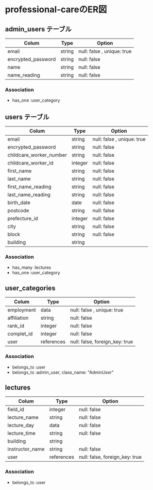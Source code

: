 # professional-careのER図

## admin_users テーブル

| Colum              | Type      | Option                            |
|--------------------|-----------|-----------------------------------|
| email              |string     |null: false , unique: true         |
| encrypted_password |string     |null: false                        |
| name               |string     |null: false                        |
| name_reading       |string     |null: false                        |

### Association

- has_one :user_category


## users テーブル

| Colum                  | Type      | Option                       |
|------------------------|-----------|------------------------------|
| email                  |string     |null: false , unique: true    |
| encrypted_password     |string     |null: false                   |
| childcare_worker_number|string     |null: false                   |
| childcare_worker_id    |integer    |null: false                   |
| first_name             |string     |null: false                   |
| last_name              |string     |null: false                   |
| first_name_reading     |string     |null: false                   |
| last_name_reading      |string     |null: false                   |
| birth_date             |date       |null: false                   |
| postcode               |string     |null: false                   |
| prefecture_id          |integer    |null: false                   |
| city                   |string     |null: false                   |
| block                  |string     |null: false                   |
| building               |string     |                              |

### Association

- has_many :lectures
- has_one :user_category


## user_categories


| Colum                | Type      | Option                       |
|----------------------|-----------|------------------------------|
| employment           |data       |null: false , unique: true    |
| affiliation          |string     |null: false                   |
| rank_id              |integer    |null: false                   |
| complet_id           |integer    |null: false                   |
| user                 |references |null: false, foreign_key: true|

### Association

- belongs_to :user
- belongs_to :admin_user, class_name: "AdminUser"


## lectures

| Colum              | Type      | Option                       |
|--------------------|-----------|------------------------------|
| field_id           |integer    |null: false                   |
| lecture_name       |string     |null: false                   |
| lecture_day        |data       |null: false                   |
| lecture_time       |string     |null: false                   |
| building           |string     |                              |
| instructor_name    |string     |null: false                   |
| user               |references |null: false, foreign_key: true|

### Association

- belongs_to :user
